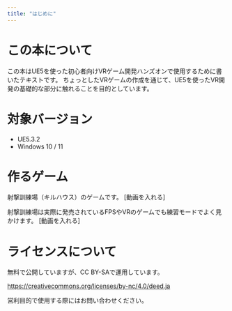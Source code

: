 ```yaml
---
title: "はじめに"
---
```

# この本について
この本はUE5を使った初心者向けVRゲーム開発ハンズオンで使用するために書いたテキストです。
ちょっとしたVRゲームの作成を通じて、UE5を使ったVR開発の基礎的な部分に触れることを目的としています。

# 対象バージョン
- UE5.3.2
- Windows 10 / 11

# 作るゲーム
射撃訓練場（キルハウス）のゲームです。
[動画を入れる]

射撃訓練場は実際に発売されているFPSやVRのゲームでも練習モードでよく見かけます。
[動画を入れる]

# ライセンスについて
無料で公開していますが、CC BY-SAで運用しています。

https://creativecommons.org/licenses/by-nc/4.0/deed.ja

営利目的で使用する際にはお問い合わせください。
